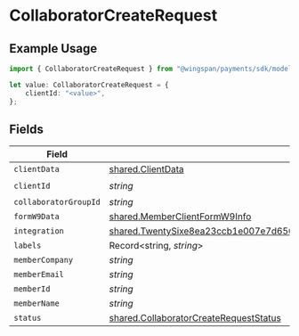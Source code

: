 # CollaboratorCreateRequest

## Example Usage

```typescript
import { CollaboratorCreateRequest } from "@wingspan/payments/sdk/models/shared";

let value: CollaboratorCreateRequest = {
    clientId: "<value>",
};
```

## Fields

| Field                                                                                                                                                                                   | Type                                                                                                                                                                                    | Required                                                                                                                                                                                | Description                                                                                                                                                                             |
| --------------------------------------------------------------------------------------------------------------------------------------------------------------------------------------- | --------------------------------------------------------------------------------------------------------------------------------------------------------------------------------------- | --------------------------------------------------------------------------------------------------------------------------------------------------------------------------------------- | --------------------------------------------------------------------------------------------------------------------------------------------------------------------------------------- |
| `clientData`                                                                                                                                                                            | [shared.ClientData](../../../sdk/models/shared/clientdata.md)                                                                                                                           | :heavy_minus_sign:                                                                                                                                                                      | N/A                                                                                                                                                                                     |
| `clientId`                                                                                                                                                                              | *string*                                                                                                                                                                                | :heavy_check_mark:                                                                                                                                                                      | N/A                                                                                                                                                                                     |
| `collaboratorGroupId`                                                                                                                                                                   | *string*                                                                                                                                                                                | :heavy_minus_sign:                                                                                                                                                                      | N/A                                                                                                                                                                                     |
| `formW9Data`                                                                                                                                                                            | [shared.MemberClientFormW9Info](../../../sdk/models/shared/memberclientformw9info.md)                                                                                                   | :heavy_minus_sign:                                                                                                                                                                      | N/A                                                                                                                                                                                     |
| `integration`                                                                                                                                                                           | [shared.TwentySixe8ea23ccb1e007e7d6560175c7e75c768dac34727b7fe1d834ca24b8221ef4](../../../sdk/models/shared/twentysixe8ea23ccb1e007e7d6560175c7e75c768dac34727b7fe1d834ca24b8221ef4.md) | :heavy_minus_sign:                                                                                                                                                                      | N/A                                                                                                                                                                                     |
| `labels`                                                                                                                                                                                | Record<string, *string*>                                                                                                                                                                | :heavy_minus_sign:                                                                                                                                                                      | N/A                                                                                                                                                                                     |
| `memberCompany`                                                                                                                                                                         | *string*                                                                                                                                                                                | :heavy_minus_sign:                                                                                                                                                                      | N/A                                                                                                                                                                                     |
| `memberEmail`                                                                                                                                                                           | *string*                                                                                                                                                                                | :heavy_minus_sign:                                                                                                                                                                      | N/A                                                                                                                                                                                     |
| `memberId`                                                                                                                                                                              | *string*                                                                                                                                                                                | :heavy_minus_sign:                                                                                                                                                                      | N/A                                                                                                                                                                                     |
| `memberName`                                                                                                                                                                            | *string*                                                                                                                                                                                | :heavy_minus_sign:                                                                                                                                                                      | N/A                                                                                                                                                                                     |
| `status`                                                                                                                                                                                | [shared.CollaboratorCreateRequestStatus](../../../sdk/models/shared/collaboratorcreaterequeststatus.md)                                                                                 | :heavy_minus_sign:                                                                                                                                                                      | N/A                                                                                                                                                                                     |
